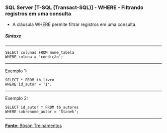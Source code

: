 ### SQL Server [T-SQL (Transact-SQL)] - WHERE - Filtrando registros em uma consulta

* A cláusula WHERE permite filtrar registros em uma consulta.

##### Sintaxe
---

	SELECT colunas FROM nome_tabela
	WHERE coluna = 'condição';
		
---
Exemplo 1:

	SELECT * FROM tb_livro
	WHERE id_autor = '1';

		
---
Exemplo 2:

	SELECT id_autor * FROM tb_autores
	WHERE sobrenome_autor = 'Stanek';

---

[**Fonte**: Bóson Treinamentos](https://youtube.com/playlist?list=PLucm8g_ezqNqI5cW3alteV5olcMCcHYRK&si=iTJ-F9uZb8Eff3QA)